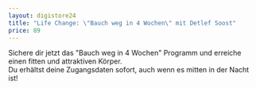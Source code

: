 ```yaml
---
layout: digistore24
title: "Life Change: \"Bauch weg in 4 Wochen\" mit Detlef Soost"
price: 89
---
```

<p>Sichere dir jetzt das &quot;Bauch weg in 4 Wochen&quot; Programm und erreiche einen fitten und attraktiven K&#xF6;rper.&#xA0;<br>Du erh&#xE4;ltst deine Zugangsdaten sofort, auch wenn es mitten in der Nacht ist!&#xA0;</p>